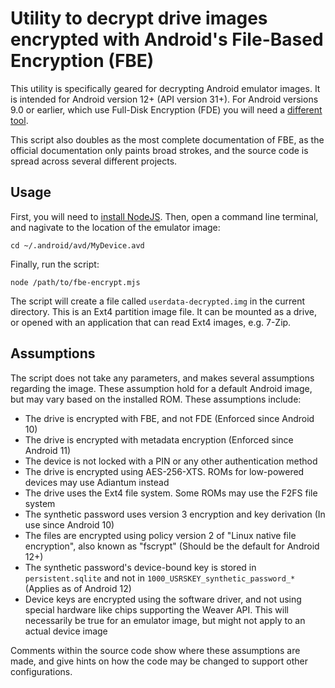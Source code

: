 # Utility to decrypt drive images encrypted with Android's File-Based Encryption (FBE)

This utility is specifically geared for decrypting Android emulator images. It is intended for Android version 12+ (API version 31+). For Android versions 9.0 or earlier, which use Full-Disk Encryption (FDE) you will need a [different tool](https://faui1-gitlab.cs.fau.de/gaston.pugliese/avdecrypt/-/tree/master).

This script also doubles as the most complete documentation of FBE, as the official documentation only paints broad strokes, and the source code is spread across several different projects.

## Usage

First, you will need to [install NodeJS](https://nodejs.org/en/download/package-manager/all). Then, open a command line terminal, and nagivate to the location of the emulator image:
```
cd ~/.android/avd/MyDevice.avd
```

Finally, run the script:
```
node /path/to/fbe-encrypt.mjs
```

The script will create a file called `userdata-decrypted.img` in the current directory. This is an Ext4 partition image file. It can be mounted as a drive, or opened with an application that can read Ext4 images, e.g. 7-Zip.

## Assumptions

The script does not take any parameters, and makes several assumptions regarding the image. These assumption hold for a default Android image, but may vary based on the installed ROM. These assumptions include:
 - The drive is encrypted with FBE, and not FDE (Enforced since Android 10)
 - The drive is encrypted with metadata encryption (Enforced since Android 11)
 - The device is not locked with a PIN or any other authentication method
 - The drive is encrypted using AES-256-XTS. ROMs for low-powered devices may use Adiantum instead
 - The drive uses the Ext4 file system. Some ROMs may use the F2FS file system
 - The synthetic password uses version 3 encryption and key derivation (In use since Android 10)
 - The files are encrypted using policy version 2 of "Linux native file encryption", also known as "fscrypt" (Should be the default for Android 12+)
 - The synthetic password's device-bound key is stored in `persistent.sqlite` and not in `1000_USRSKEY_synthetic_password_*` (Applies as of Android 12)
 - Device keys are encrypted using the software driver, and not using special hardware like chips supporting the Weaver API. This will necessarily be true for an emulator image, but might not apply to an actual device image

Comments within the source code show where these assumptions are made, and give hints on how the code may be changed to support other configurations.
